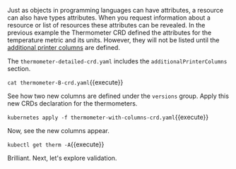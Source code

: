 Just as objects in programming languages can have attributes, a resource can also have types attributes. When you request information about a resource or list of resources these attributes can be revealed. In the previous example the Thermometer CRD defined the attributes for the temperature metric and its units. However, they will not be listed until the [additional printer columns](https://kubernetes.io/docs/tasks/access-kubernetes-api/custom-resources/custom-resource-definitions/#additional-printer-columns) are defined.

The `thermometer-detailed-crd.yaml` includes the `additionalPrinterColumns` section.

`cat thermometer-B-crd.yaml`{{execute}}

See how two new columns are defined under the `versions` group. Apply this new CRDs declaration for the thermometers.

`kubernetes apply -f thermometer-with-columns-crd.yaml`{{execute}}

Now, see the new columns appear.

`kubectl get therm -A`{{execute}}

Brilliant. Next, let's explore validation.
